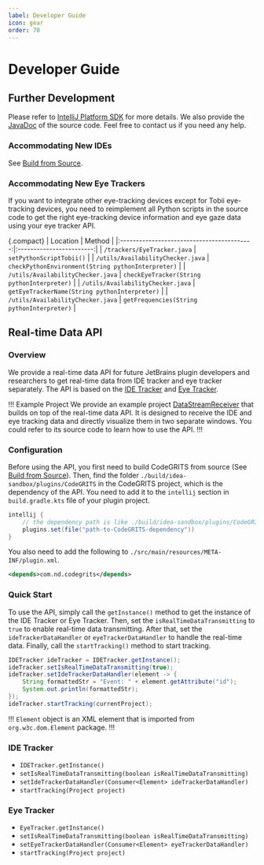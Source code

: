 ```yaml
---
label: Developer Guide
icon: gear
order: 70
---
```


# Developer Guide

## Further Development

Please refer to [IntelliJ Platform SDK](https://plugins.jetbrains.com/docs/intellij/welcome.html) for more details.
We also provide the [JavaDoc](docs/index.html) of the source code.
Feel free to contact us if you need any help.

### Accommodating New IDEs

See [Build from Source](usage.md#build-from-source).

### Accommodating New Eye Trackers

If you want to integrate other eye-tracking devices except for Tobii eye-tracking devices, you need to reimplement all
Python scripts in the source code to get the right eye-tracking device information and eye gaze data using your eye
tracker API.

{.compact}
| Location | Method |
|:------------------------------------------:|:------------------------:|
| `/trackers/EyeTracker.java` | `setPythonScriptTobii()` |
| `/utils/AvailabilityChecker.java` | `checkPythonEnvironment(String pythonInterpreter)` |
| `/utils/AvailabilityChecker.java` | `checkEyeTracker(String pythonInterpreter)` |
| `/utils/AvailabilityChecker.java` | `getEyeTrackerName(String pythonInterpreter)` |
| `/utils/AvailabilityChecker.java` | `getFrequencies(String pythonInterpreter)` |

## Real-time Data API

### Overview

We provide a real-time data API for future JetBrains plugin developers and researchers to get real-time data from
IDE tracker and eye tracker separately. The API is based on the [IDE Tracker](#ide-tracker)
and [Eye Tracker](#eye-tracker).

!!! Example Project
We provide an example project [DataStreamReceiver](https://github.com/codegrits/DataStreamReceiver)
that builds on top of the real-time data API. It is designed to receive the IDE and eye tracking data and directly 
visualize them in two separate windows. You could refer to its source code to learn how to use the API.
!!!

### Configuration

Before using the API, you first need to build CodeGRITS from source
(See [Build from Source](usage.md#build-from-source)). Then, find the folder `./build/idea-sandbox/plugins/CodeGRITS`
in the CodeGRITS project, which is the dependency of the API. You need to add it to the `intellij` section
in `build.gradle.kts` file of your plugin project.

```groovy
intellij {
    // the dependency path is like ./build/idea-sandbox/plugins/CodeGRITS
    plugins.set(file("path-to-CodeGRITS-dependency"))
}
```

You also need to add the following to `./src/main/resources/META-INF/plugin.xml`.

```xml
<depends>com.nd.codegrits</depends>
```

### Quick Start

To use the API, simply call the `getInstance()` method to get the instance of the IDE Tracker or Eye Tracker. Then, set
the `isRealTimeDataTransmitting` to `true` to enable real-time data transmitting. After that, set
the `ideTrackerDataHandler` or `eyeTrackerDataHandler` to handle the real-time data. Finally, call the `startTracking()`
method to start tracking.

```java
IDETracker ideTracker = IDETracker.getInstance();
ideTracker.setIsRealTimeDataTransmitting(true);
ideTracker.setIdeTrackerDataHandler(element -> {
    String formattedStr = "Event: " + element.getAttribute("id");
    System.out.println(formattedStr);
});
ideTracker.startTracking(currentProject);
```

!!!
`Element` object is an XML element that is imported from `org.w3c.dom.Element` package.
!!!

### IDE Tracker

- `IDETracker.getInstance()`
- `setIsRealTimeDataTransmitting(boolean isRealTimeDataTransmitting)`
- `setIdeTrackerDataHandler(Consumer<Element> ideTrackerDataHandler)`
- `startTracking(Project project)`

### Eye Tracker

- `EyeTracker.getInstance()`
- `setIsRealTimeDataTransmitting(boolean isRealTimeDataTransmitting)`
- `setEyeTrackerDataHandler(Consumer<Element> eyeTrackerDataHandler)`
- `startTracking(Project project)`
